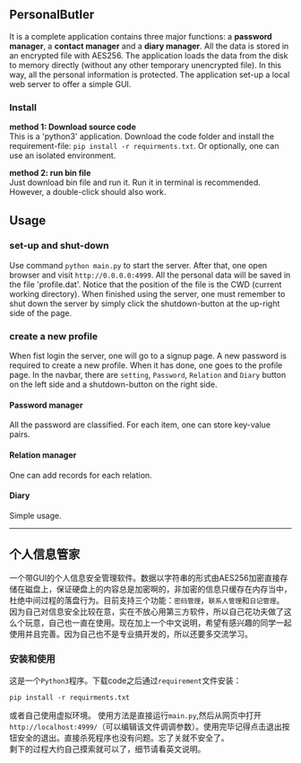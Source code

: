 ## PersonalButler

It is a complete application contains three major functions: a **password manager**, a **contact manager** and a **diary manager**. All the data is stored in an encrypted file with AES256. The application loads the data from the disk to memory directly (without any other temporary unencrypted file). In this way, all the personal information is protected. The application set-up a local web server to offer a simple GUI.

### Install
**method 1: Download source code**  
This is a 'python3' application. Download the code folder and install the requirement-file: `pip install -r requirments.txt`. Or optionally, one can use an isolated environment.

**method 2: run bin file**  
Just download bin file and run it. Run it in terminal is recommended. However, a double-click should also work.



## Usage

### set-up and  shut-down

Use command `python main.py` to start the server. After that, one open browser and visit `http://0.0.0.0:4999`. All the personal data will be saved in the file 'profile.dat'. Notice that the position of the file is the CWD (current working directory). When finished using the server, one must remember to shut down the server by simply click the shutdown-button at the up-right side of the page.

### create a new profile

When fist login the server, one will go to a signup page. A new password is required to create a new profile. When it has done, one goes to the profile page. In the navbar, there are `setting`, `Password`, `Relation` and `Diary` button on the left side and a shutdown-button on the right side.

#### Password manager

All the password are classified. For each item, one can store key-value pairs.

#### Relation manager

One can add records for each relation.

#### Diary

Simple usage.


--------------------

## 个人信息管家  
一个带GUI的个人信息安全管理软件。数据以字符串的形式由AES256加密直接存储在磁盘上，保证硬盘上的内容总是加密啊的，非加密的信息只缓存在内存当中，杜绝中间过程的落盘行为。目前支持三个功能：`密码管理`，`联系人管理`和`日记管理`。因为自己对信息安全比较在意，实在不放心用第三方软件，所以自己花功夫做了这么个玩意，自己也一直在使用。现在加上一个中文说明，希望有感兴趣的同学一起使用并且完善。因为自己也不是专业搞开发的，所以还要多交流学习。


### 安装和使用
这是一个`Python3`程序。下载code之后通过`requirement`文件安装：  
```
pip install -r requirments.txt
```
或者自己使用虚拟环境。
使用方法是直接运行`main.py`,然后从网页中打开`http://localhost:4999/`（可以编辑该文件调调参数）。使用完毕记得点击退出按钮安全的退出。直接杀死程序也没有问题。忘了关就不安全了。  
剩下的过程大约自己摸索就可以了，细节请看英文说明。
